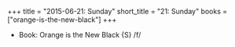 +++
title = "2015-06-21: Sunday"
short_title = "21: Sunday"
books = ["orange-is-the-new-black"]
+++


* Book: Orange is the New Black {S} /f/
